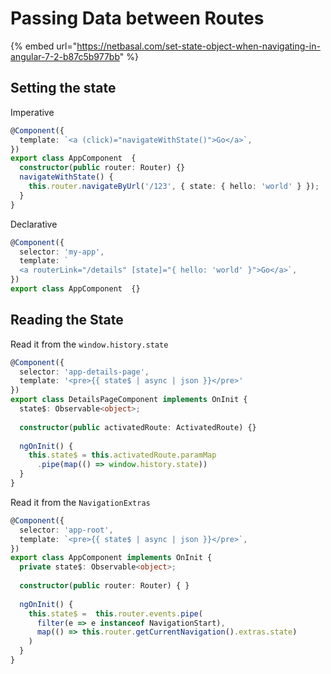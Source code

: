# Passing Data between Routes

{% embed url="https://netbasal.com/set-state-object-when-navigating-in-angular-7-2-b87c5b977bb" %}

## Setting the state

Imperative

```typescript
@Component({
  template: `<a (click)="navigateWithState()">Go</a>`,
})
export class AppComponent  {
  constructor(public router: Router) {}
  navigateWithState() {
    this.router.navigateByUrl('/123', { state: { hello: 'world' } });
  }
}
```

Declarative

```typescript
@Component({
  selector: 'my-app',
  template: `
  <a routerLink="/details" [state]="{ hello: 'world' }">Go</a>`,
})
export class AppComponent  {}
```

## Reading the State

 Read it from the `window.history.state`

```typescript
@Component({
  selector: 'app-details-page',
  template: '<pre>{{ state$ | async | json }}</pre>'
})
export class DetailsPageComponent implements OnInit {
  state$: Observable<object>;
  
  constructor(public activatedRoute: ActivatedRoute) {}
  
  ngOnInit() {
    this.state$ = this.activatedRoute.paramMap
      .pipe(map(() => window.history.state))
  }
}
```

 Read it from the `NavigationExtras` 

```typescript
@Component({
  selector: 'app-root',
  template: `<pre>{{ state$ | async | json }}</pre>`,
})
export class AppComponent implements OnInit {
  private state$: Observable<object>;
  
  constructor(public router: Router) { }
  
  ngOnInit() {
    this.state$ =  this.router.events.pipe(
      filter(e => e instanceof NavigationStart),
      map(() => this.router.getCurrentNavigation().extras.state)
    )
  }
}
```

